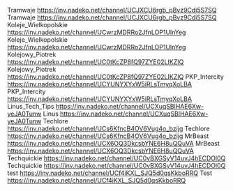 Tramwaje	https://inv.nadeko.net/channel/UCJXCU6rgb_pBvz9Cdi5S7SQ Tramwaje	https://inv.nadeko.net/channel/UCJXCU6rgb_pBvz9Cdi5S7SQ Koleje_Wielkopolskie	https://inv.nadeko.net/channel/UCwrzMDRRo2JfnLOP1UlnYeg Koleje_Wielkopolskie	https://inv.nadeko.net/channel/UCwrzMDRRo2JfnLOP1UlnYeg Kolejowy_Piotrek	https://inv.nadeko.net/channel/UC0tKcZP8fQ97ZYE02LIKZIQ Kolejowy_Piotrek	https://inv.nadeko.net/channel/UC0tKcZP8fQ97ZYE02LIKZIQ PKP_Intercity	https://inv.nadeko.net/channel/UCYUNYXYxW5iRLsTmyqXoLBA PKP_Intercity	https://inv.nadeko.net/channel/UCYUNYXYxW5iRLsTmyqXoLBA Linus_Tech_Tips	https://inv.nadeko.net/channel/UCXuqSBlHAE6Xw-yeJA0Tunw Linus	https://inv.nadeko.net/channel/UCXuqSBlHAE6Xw-yeJA0Tunw Techlore	https://inv.nadeko.net/channel/UCs6KfncB4OV6Vug4o_bzijg Techlore	https://inv.nadeko.net/channel/UCs6KfncB4OV6Vug4o_bzijg MrBeast	https://inv.nadeko.net/channel/UCX6OQ3DkcsbYNE6H8uQQuVA MrBeast	https://inv.nadeko.net/channel/UCX6OQ3DkcsbYNE6H8uQQuVA Techquickie	https://inv.nadeko.net/channel/UC0vBXGSyV14uvJ4hECDOl0Q Techquickie	https://inv.nadeko.net/channel/UC0vBXGSyV14uvJ4hECDOl0Q test	https://inv.nadeko.net/channel/UCf4iKXL_SJQ5d0qsKkboRRQ Test	https://inv.nadeko.net/channel/UCf4iKXL_SJQ5d0qsKkboRRQ 